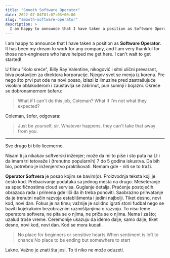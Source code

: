 ```yaml
---
title: "Smooth Software Operator"
date: 2022-07-04T01:07:03+00:00
slug: "smooth-software-operator"
description: >
  I am happy to announce that I have taken a position as Software Operator. It has been my dream to work for any company, and I am very thankful for those non-engineers who have helped me get here. I can't wait to get started!
---
```


I am happy to announce that I have taken a position as **Software Operator**. It has been my dream to work for any company, and I am very thankful for those non-engineers who have helped me get here. I can't wait to get started!

U filmu "Kolo sreće", Billy Ray Valentine, nikogović i sitni ulični prevarant, biva postavljen za direktora korporacije. Njegov svet se menja iz korena. Pre nego što prvi put ode na novi posao, izlazi iz limuzine pred zastrašujuće visokim oblakoderom i zaustavlja se zabrinut, pun sumnji i bojazni. Okreće se dobronamernom šoferu:

> What if I can't do this job, Coleman? What if I'm not what they expected?

Coleman, šofer, odgovara:

> Just be yourself, sir. Whatever happens, they can't take that away from you.

----

Sve drugo bi bilo licemerno.

Nisam ti ja nikakav softverski inženjer; može da mi to piše i sto puta na LI i da imam tri tetovaže i (trenutno popularnih) 7 do 5 godina iskustva. Da bih bio, potrebno je inženjerstvo praktikovati. Nemam gde - niti se to traži.

**Operator Softvera** je posao kojim se bavim(o). Proizvodnja teksta koji je često kod. Prebacivanje podataka sa jednog mesta na drugo. Mešeteranje sa specifičnostima cloud servisa. Guglanje detalja. Praćenje postojećih obrazaca rada i primena gde liči da ih treba ponoviti. Saobrazno prihvatanje da je trenutni način razvoja establišmenta i jedini najbolji. Tiket desno, novi kod, novi dan. Fokus je na timu; važnije je solidno igrati stoni fudbal nego se baviti kojekakvim bezobraznim razmišljanjima o razvoju. To nisu teme operatora softvera, ne pita se o njima, ne priča se o njima. Nema i zašto; uzalud troše vreme. Ceremonije ukazuju da idemo dalje, samo dalje; tiket desno, novi kod, novi dan. Kod se mora kucati.

> No place for beginners or sensitive hearts
  When sentiment is left to chance
  No place to be ending but somewhere to start

Lakne. Važno je znati šta jesi. To ti niko ne može oduzeti.
